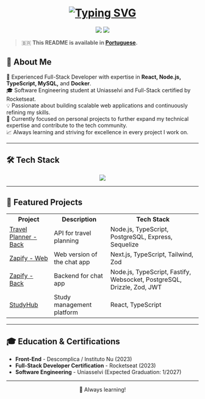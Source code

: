 <h1 align="center">
  <a href="https://git.io/typing-svg">
    <img src="https://readme-typing-svg.herokuapp.com?font=Fira+Code&size=35&pause=1000&color=8079F7&center=true&width=600&lines=Hello%2C+welcome+to+my+GitHub!;I'm+Leonardo+Policarpo!;Nice+to+meet+you!" alt="Typing SVG" />
  </a>
</h1>

<p align="center">
  <a href="mailto:leonardo.dumont@hotmail.com"><img src="https://img.shields.io/badge/-Email-%23333?style=for-the-badge&logo=gmail&logoColor=white"></a>
  <a href="https://www.linkedin.com/in/leonardodumont/" target="_blank"><img src="https://img.shields.io/badge/-LinkedIn-%230077B5?style=for-the-badge&logo=linkedin&logoColor=white"></a> 
</p>

> 🇧🇷 **This README is available in [Portuguese](./README.pt-BR.md).**

## 🚀 About Me
🔭 Experienced Full-Stack Developer with expertise in **React, Node.js, TypeScript, MySQL,** and **Docker**.   
🎓 Software Engineering student at Uniasselvi and Full-Stack certified by Rocketseat.   
💡 Passionate about building scalable web applications and continuously refining my skills.   
🔧 Currently focused on personal projects to further expand my technical expertise and contribute to the tech community.   
📈 Always learning and striving for excellence in every project I work on.   

---

## 🛠 Tech Stack
<p align="center">
  <img src="https://skillicons.dev/icons?i=html,css,js,ts,react,nodejs,mysql,postgres,docker,python,c,aws,nginx" />
</p>

---

## 📌 Featured Projects  
<table align="center">
  <tr>
    <th>Project</th>
    <th>Description</th>
    <th>Tech Stack</th>
  </tr>
  <tr>
    <td><a href="https://github.com/leonardopolicarpo/travel-planner-api">Travel Planner - Back</a></td>
    <td>API for travel planning</td>
    <td>Node.js, TypeScript, PostgreSQL, Express, Sequelize</td>
  </tr>
  <tr>
    <td><a href="https://github.com/leonardopolicarpo/zapify-web">Zapify - Web</a></td>
    <td>Web version of the chat app</td>
    <td>Next.js, TypeScript, Tailwind, Zod</td>
  </tr>
  <tr>
    <td><a href="https://github.com/leonardopolicarpo/zapify-backend">Zapify - Back</a></td>
    <td>Backend for chat app</td>
    <td>Node.js, TypeScript, Fastify, Websocket, PostgreSQL, Drizzle, Zod, JWT</td>
  </tr>
  <tr>
    <td><a href="https://github.com/leonardopolicarpo/study-hub-front">StudyHub</a></td>
    <td>Study management platform</td>
    <td>React, TypeScript</td>
  </tr>
</table>

---

## 🎓 Education & Certifications
- **Front-End** - Descomplica / Instituto Nu (2023)
- **Full-Stack Developer Certification** - Rocketseat (2023)
- **Software Engineering** - Uniasselvi (Expected Graduation: 1/2027)

---
<p align="center">
  🚀 Always learning!
</p>
